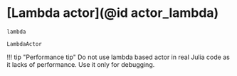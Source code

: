 # [Lambda actor](@id actor_lambda)

```@docs
lambda
```

```@docs
LambdaActor
```

!!! tip "Performance tip"
    Do not use lambda based actor in real Julia code as it lacks of performance. Use it only for debugging.
